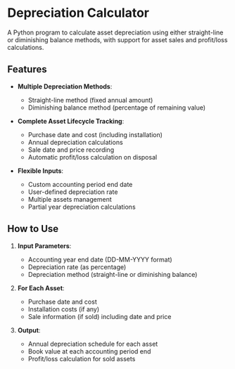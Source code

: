 # Depreciation Calculator

A Python program to calculate asset depreciation using either straight-line or diminishing balance methods, with support for asset sales and profit/loss calculations.

## Features

- **Multiple Depreciation Methods**:
  - Straight-line method (fixed annual amount)
  - Diminishing balance method (percentage of remaining value)

- **Complete Asset Lifecycle Tracking**:
  - Purchase date and cost (including installation)
  - Annual depreciation calculations
  - Sale date and price recording
  - Automatic profit/loss calculation on disposal

- **Flexible Inputs**:
  - Custom accounting period end date
  - User-defined depreciation rate
  - Multiple assets management
  - Partial year depreciation calculations

## How to Use

1. **Input Parameters**:
   - Accounting year end date (DD-MM-YYYY format)
   - Depreciation rate (as percentage)
   - Depreciation method (straight-line or diminishing balance)

2. **For Each Asset**:
   - Purchase date and cost
   - Installation costs (if any)
   - Sale information (if sold) including date and price

3. **Output**:
   - Annual depreciation schedule for each asset
   - Book value at each accounting period end
   - Profit/loss calculation for sold assets
